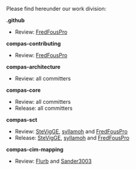Please find hereunder our work division:

**.github**
- Review: [FredFousPro](https://github.com/FredFousPro)

**compas-contributing**
- Review: [FredFousPro](https://github.com/FredFousPro)

**compas-architecture**
- Review: all committers

**compas-core**
- Review: all committers
- Release: all committers

**compas-sct**
- Review: [SteVigGE](https://github.com/SteVigGE), [syllamoh](https://github.com/mathbagu) and [FredFousPro](https://github.com/FredFousPro)
- Release: [SteVigGE](https://github.com/SteVigGE), [syllamoh](https://github.com/mathbagu) and [FredFousPro](https://github.com/FredFousPro)

**compas-cim-mapping**
- Review: [Flurb](https://github.com/Flurb) and [Sander3003](https://github.com/Sander3003)
